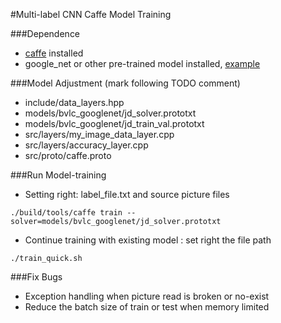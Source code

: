#Multi-label CNN Caffe Model Training

###Dependence
* [caffe](http://) installed
* google_net or other pre-trained model installed, [example](http://)

###Model Adjustment (mark following TODO comment)
* include/data_layers.hpp
* models/bvlc_googlenet/jd_solver.prototxt
* models/bvlc_googlenet/jd_train_val.prototxt
* src/layers/my_image_data_layer.cpp
* src/layers/accuracy_layer.cpp
* src/proto/caffe.proto

###Run Model-training
* Setting right: label_file.txt and source picture files
```
./build/tools/caffe train --solver=models/bvlc_googlenet/jd_solver.prototxt
```
* Continue training with existing model : set right the file path
```
./train_quick.sh
```

###Fix Bugs
* Exception handling when picture read is broken or no-exist
* Reduce the batch size of train or test when memory limited
